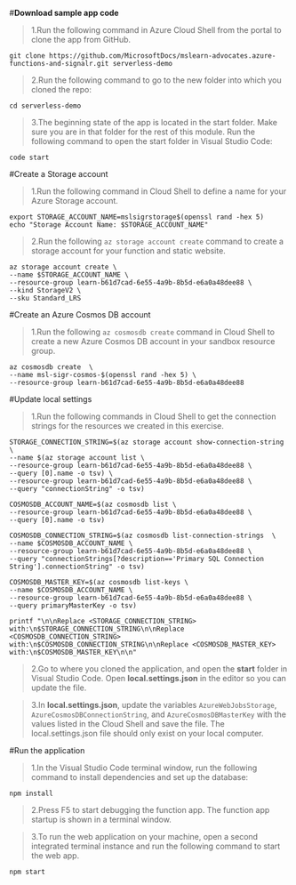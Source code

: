 #**Download sample app code**
>1.Run the following command in Azure Cloud Shell from the portal to clone the app from GitHub.

`git clone https://github.com/MicrosoftDocs/mslearn-advocates.azure-functions-and-signalr.git serverless-demo`

>2.Run the following command to go to the new folder into which you cloned the repo:

`cd serverless-demo`

>3.The beginning state of the app is located in the start folder. Make sure you are in that folder for the rest of this module. Run the following command to open the start folder in Visual Studio Code:

`code start`

#Create a Storage account

>1.Run the following command in Cloud Shell to define a name for your Azure Storage account.

`export STORAGE_ACCOUNT_NAME=mslsigrstorage$(openssl rand -hex 5)`    
`echo "Storage Account Name: $STORAGE_ACCOUNT_NAME"`

>2.Run the following `az storage account create` command to create a storage account for your function and static website.

`az storage account create \`      
`--name $STORAGE_ACCOUNT_NAME \`    
`--resource-group learn-b61d7cad-6e55-4a9b-8b5d-e6a0a48dee88 \`    
`--kind StorageV2 \`    
`--sku Standard_LRS`
  
#Create an Azure Cosmos DB account

>1.Run the following `az cosmosdb create` command in Cloud Shell to create a new Azure Cosmos DB account in your sandbox resource group.

`az cosmosdb create  \`    
`--name msl-sigr-cosmos-$(openssl rand -hex 5) \`    
`--resource-group learn-b61d7cad-6e55-4a9b-8b5d-e6a0a48dee88`

#Update local settings

>1.Run the following commands in Cloud Shell to get the connection strings for the resources we created in this exercise.

`STORAGE_CONNECTION_STRING=$(az storage account show-connection-string \`    
`--name $(az storage account list \`    
`--resource-group learn-b61d7cad-6e55-4a9b-8b5d-e6a0a48dee88 \`    
`--query [0].name -o tsv) \`    
`--resource-group learn-b61d7cad-6e55-4a9b-8b5d-e6a0a48dee88 \`     
`--query "connectionString" -o tsv)`      
      
`COSMOSDB_ACCOUNT_NAME=$(az cosmosdb list \`     
`--resource-group learn-b61d7cad-6e55-4a9b-8b5d-e6a0a48dee88 \`     
`--query [0].name -o tsv)`    
     
`COSMOSDB_CONNECTION_STRING=$(az cosmosdb list-connection-strings  \`   
`--name $COSMOSDB_ACCOUNT_NAME \`    
`--resource-group learn-b61d7cad-6e55-4a9b-8b5d-e6a0a48dee88 \`     
`--query "connectionStrings[?description=='Primary SQL Connection String'].connectionString" -o tsv)`      
     
`COSMOSDB_MASTER_KEY=$(az cosmosdb list-keys \`     
`--name $COSMOSDB_ACCOUNT_NAME \`     
`--resource-group learn-b61d7cad-6e55-4a9b-8b5d-e6a0a48dee88 \`      
`--query primaryMasterKey -o tsv)`     
      
`printf "\n\nReplace <STORAGE_CONNECTION_STRING> with:\n$STORAGE_CONNECTION_STRING\n\nReplace <COSMOSDB_CONNECTION_STRING> with:\n$COSMOSDB_CONNECTION_STRING\n\nReplace <COSMOSDB_MASTER_KEY> with:\n$COSMOSDB_MASTER_KEY\n\n"`

 
 >2.Go to where you cloned the application, and open the **start** folder in Visual Studio Code. Open **local.settings.json** in the editor so you can update the file.

>3.In **local.settings.json**, update the variables `AzureWebJobsStorage`, `AzureCosmosDBConnectionString`, and `AzureCosmosDBMasterKey` with the values listed in the Cloud Shell and save the file. The local.settings.json file should only exist on your local computer.

#Run the application

>1.In the Visual Studio Code terminal window, run the following command to install dependencies and set up the database:

`npm install`

>2.Press F5 to start debugging the function app. The function app startup is shown in a terminal window.

>3.To run the web application on your machine, open a second integrated terminal instance and run the following command to start the web app.    

`npm start`

 
 
 
